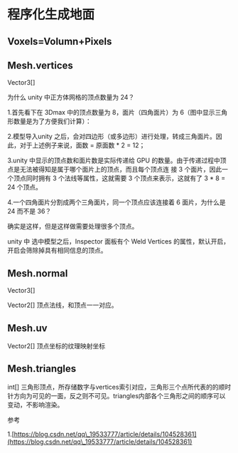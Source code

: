 # 程序化生成地面

## Voxels=Volumn+Pixels&#x20;

## Mesh.vertices

Vector3\[]

为什么 unity 中正方体网格的顶点数量为 24？

1.首先看下在 3Dmax 中的顶点数量为 8，面片（四角面片）为 6（图中显示三角形数量是为了方便我们计算）：

2.模型导入unity 之后，会对四边形（或多边形）进行处理，转成三角面片。因此，对于上述例子来说，面数 = 原面数 \* 2 = 12；

3.unity 中显示的顶点数和面片数是实际传递给 GPU 的数量。由于传递过程中顶点是无法被得知是属于哪个面片上的顶点，而且每个顶点连 接 3 个面片，因此一个顶点同时拥有 3 个法线等属性，这就需要 3 个顶点来表示，这就有了 3 \* 8 = 24 个顶点。

4.一个四角面片分割成两个三角面片，同一个顶点应该连接着 6 面片，为什么是 24 而不是 36？

确实是这样，但是这样做需要处理很多个顶点。

unity 中 选中模型之后，Inspector 面板有个 Weld Vertices 的属性，默认开启，开启会筛除掉具有相同信息的顶点。

## Mesh.normal

Vector3\[]

Vector2\[] 顶点法线，和顶点一一对应。

## Mesh.uv

Vector2\[] 顶点坐标的纹理映射坐标

## Mesh.triangles

int\[] 三角形顶点，所存储数字与vertices索引对应，三角形三个点所代表的的顺时针方向为可见的一面，反之则不可见。triangles内部各个三角形之间的顺序可以变动，不影响渲染。



参考

1.[https://blog.csdn.net/qq\_19533777/article/details/104528361](https://blog.csdn.net/qq\_19533777/article/details/104528361)
